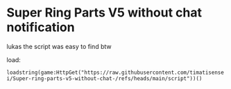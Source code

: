 # Super Ring Parts V5 without chat notification

lukas the script was easy to find btw

load: 

```loadstring(game:HttpGet("https://raw.githubusercontent.com/timatisensei/Super-ring-parts-v5-without-chat-/refs/heads/main/script"))()```
